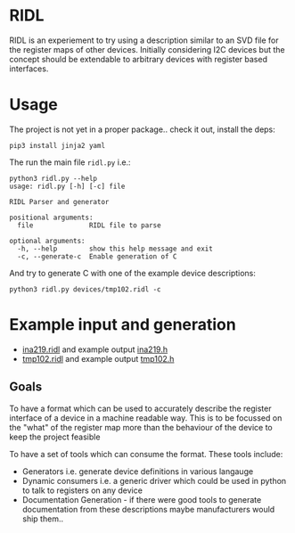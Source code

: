# RIDL

RIDL is an experiement to try using a description similar to an SVD file for the register
maps of other devices. Initially considering I2C devices but the concept should be extendable
to arbitrary devices with register based interfaces.

# Usage

The project is not yet in a proper package.. check it out, install the deps:

```
pip3 install jinja2 yaml
```

The run the main file `ridl.py` i.e.:

```
python3 ridl.py --help
usage: ridl.py [-h] [-c] file

RIDL Parser and generator

positional arguments:
  file              RIDL file to parse

optional arguments:
  -h, --help        show this help message and exit
  -c, --generate-c  Enable generation of C
```

And try to generate C with one of the example device descriptions:

```
python3 ridl.py devices/tmp102.ridl -c
```

# Example input and generation

 * [ina219.ridl](devices/ina219.ridl) and example output [ina219.h](gen/ina219.h)
 * [tmp102.ridl](devices/tmp102.ridl) and example output [tmp102.h](gen/tmp102.h)

## Goals

To have a format which can be used to accurately describe the register interface of a device in a machine
readable way. This is to be focussed on the "what" of the register map more than the behaviour of the device
to keep the project feasible

To have a set of tools which can consume the format. These tools include:

 * Generators i.e. generate device definitions in various langauge
 * Dynamic consumers i.e. a generic driver which could be used in python to talk to registers on any device
 * Documentation Generation - if there were good tools to generate documentation from these descriptions maybe manufacturers would ship them..